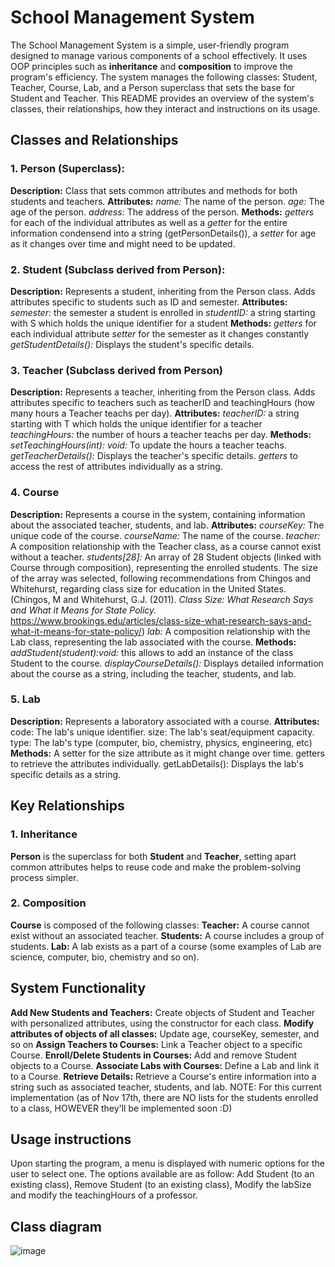 # School Management System
The School Management System is a simple, user-friendly program designed to manage various components of a school effectively. It uses OOP principles such as **inheritance** and **composition** to improve the program's efficiency. The system manages the following classes: Student, Teacher, Course, Lab, and a Person superclass that sets the base for Student and Teacher.
This README provides an overview of the system's classes, their relationships, how they interact and instructions on its usage.

## Classes and Relationships
### 1. Person (Superclass):
**Description:** Class that sets common attributes and methods for both students and teachers.
**Attributes:**
_name:_ The name of the person.
_age:_ The age of the person.
_address:_ The address of the person.
**Methods:**
_getters_ for each of the individual attributes as well as a _getter_ for the entire information condensend into a string (getPersonDetails()), a _setter_ for age as it changes over time and might need to be updated.

### 2. Student (Subclass derived from Person):
**Description:** Represents a student, inheriting from the Person class. Adds attributes specific to students such as ID and semester.
**Attributes:**
_semester:_ the semester a student is enrolled in
_studentID:_ a string starting with S which holds the unique identifier for a student
**Methods:**
_getters_ for each individual attribute
_setter_ for the semester as it changes constantly
_getStudentDetails():_ Displays the student's specific details.

### 3. Teacher (Subclass derived from Person)
**Description:** Represents a teacher, inheriting from the Person class. Adds attributes specific to teachers such as teacherID and teachingHours (how many hours a Teacher teachs per day).
**Attributes:**
_teacherID:_ a string starting with T which holds the unique identifier for a teacher
_teachingHours:_ the number of hours a teacher teachs per day.
**Methods:**
_setTeachingHours(int): void:_ To update the hours a teacher teachs.
_getTeacherDetails():_ Displays the teacher's specific details.
_getters_ to access the rest of attributes individually as a string.

### 4. Course
**Description:** Represents a course in the system, containing information about the associated teacher, students, and lab.
**Attributes:**
_courseKey:_ The unique code of the course. _courseName:_ The name of the course.
_teacher:_ A composition relationship with the Teacher class, as a course cannot exist without a teacher. _students[28]:_ An array of  28 Student objects (linked with Course through composition), representing the enrolled students. The size of the array was selected, following recommendations from Chingos and Whitehurst, regarding class size for education in the United States. (Chingos, M and Whitehurst, G.J. (2011). _Class Size: What Research Says and What it Means for State Policy._ https://www.brookings.edu/articles/class-size-what-research-says-and-what-it-means-for-state-policy/)
_lab:_ A composition relationship with the Lab class, representing the lab associated with the course.
**Methods:**
_addStudent(student):void:_ this  allows to add an instance of the class Student to the course. _displayCourseDetails():_ Displays detailed information about the course as a string, including the teacher, students, and lab.

### 5. Lab
**Description:** Represents a laboratory associated with a course.
**Attributes:**
code: The lab's unique identifier.
size: The lab's seat/equipment capacity.
type: The lab's type (computer, bio, chemistry, physics, engineering, etc)
**Methods:**
A setter for the size attribute as it might change over time.
getters to retrieve the attributes individually.
getLabDetails(): Displays the lab's specific details as a string.

## Key Relationships
### 1. Inheritance
**Person** is the superclass for both **Student** and **Teacher**, setting apart common attributes helps to reuse code and make the problem-solving process simpler.
### 2. Composition
**Course** is composed of the following classes:
**Teacher:** A course cannot exist without an associated teacher.
**Students:** A course includes a group of students.
**Lab:** A lab exists as a part of a course (some examples of Lab are science, computer, bio, chemistry and so on).

## System Functionality
**Add New Students and Teachers:** Create objects of Student and Teacher with personalized attributes, using the constructor for each class.
**Modify attributes of objects of all classes:** Update age, courseKey, semester, and so on
**Assign Teachers to Courses:** Link a Teacher object to a specific Course.
**Enroll/Delete Students in Courses:** Add and remove Student objects to a Course.
**Associate Labs with Courses:** Define a Lab and link it to a Course.
**Retrieve Details:** Retrieve a Course's entire information into a string such as associated teacher, students, and lab.
NOTE: 
For this current implementation (as of Nov 17th, there are NO lists for the students enrolled to a class, HOWEVER they'll be implemented soon :D)

## Usage instructions
Upon starting the program, a menu is displayed with numeric options for the user to select one. The options available are as follow: Add Student (to an existing class), Remove Student (to an existing class), Modify the labSize and modify the teachingHours of a professor. 

## Class diagram
![image](https://github.com/user-attachments/assets/57b03ac2-25e9-4f8f-8c8d-11e598e96653)









